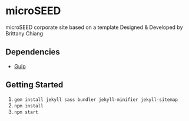 # microSEED 

microSEED corporate site based on a template Designed & Developed by Brittany Chiang 


## Dependencies

- [Gulp](https://gulpjs.com/)

## Getting Started

1.  `gem install jekyll sass bundler jekyll-minifier jekyll-sitemap`
2.  `npm install`
3.  `npm start`
